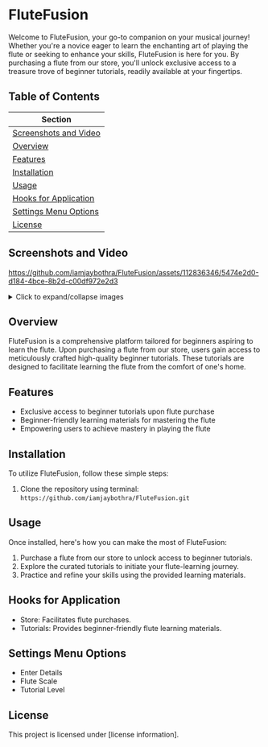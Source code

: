 # FluteFusion

Welcome to FluteFusion, your go-to companion on your musical journey! Whether you're a novice eager to learn the enchanting art of playing the flute or seeking to enhance your skills, FluteFusion is here for you. By purchasing a flute from our store, you'll unlock exclusive access to a treasure trove of beginner tutorials, readily available at your fingertips.

## Table of Contents

| Section                   |
|---------------------------|
| [Screenshots and Video](#screenshots-and-video) |
| [Overview](#overview)     |
| [Features](#features)     |
| [Installation](#installation) |
| [Usage](#usage)           |
| [Hooks for Application](#hooks-for-application) |
| [Settings Menu Options](#settings-menu-options) |
| [License](#license)       |


## Screenshots and Video 


https://github.com/iamjaybothra/FluteFusion/assets/112836346/5474e2d0-d184-4bce-8b2d-c00df972e2d3


<details>
  <summary>Click to expand/collapse images</summary>
  
  ![Store](https://github.com/iamjaybothra/FluteFusion/assets/112836346/d3ed13b6-a2ae-4bf4-9c18-4fca1bc40a31)
  ![Store 1](https://github.com/iamjaybothra/FluteFusion/assets/112836346/5ce6d50d-851c-4ba5-87db-f989e4c13230)
  ![Home](https://github.com/iamjaybothra/FluteFusion/assets/112836346/5bcb186e-1249-4be0-b059-2c7aec25d712)
  ![Audio](https://github.com/iamjaybothra/FluteFusion/assets/112836346/9d3f666d-afb6-4f97-9757-421f6e430810)
  ![Maintenance](https://github.com/iamjaybothra/FluteFusion/assets/112836346/6b6481f4-2ec0-4c73-abee-fe33b761f574)
  ![Tutorial](https://github.com/iamjaybothra/FluteFusion/assets/112836346/96112d55-1f4e-4e20-b11a-815ab247b1d7)
  ![Navigation](https://github.com/iamjaybothra/FluteFusion/assets/112836346/c1e9d4f5-1c32-441e-9df9-581003d84726)
  
</details>

## Overview 

FluteFusion is a comprehensive platform tailored for beginners aspiring to learn the flute. Upon purchasing a flute from our store, users gain access to meticulously crafted high-quality beginner tutorials. These tutorials are designed to facilitate learning the flute from the comfort of one's home.

## Features

- Exclusive access to beginner tutorials upon flute purchase
- Beginner-friendly learning materials for mastering the flute
- Empowering users to achieve mastery in playing the flute

## Installation

To utilize FluteFusion, follow these simple steps:

1. Clone the repository using terminal: `https://github.com/iamjaybothra/FluteFusion.git`

## Usage

Once installed, here's how you can make the most of FluteFusion:

1. Purchase a flute from our store to unlock access to beginner tutorials.
2. Explore the curated tutorials to initiate your flute-learning journey.
3. Practice and refine your skills using the provided learning materials.

## Hooks for Application

- Store: Facilitates flute purchases.
- Tutorials: Provides beginner-friendly flute learning materials.

## Settings Menu Options

- Enter Details
- Flute Scale
- Tutorial Level

## License

This project is licensed under [license information].
